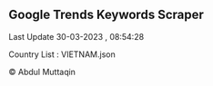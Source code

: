 

## Google Trends Keywords Scraper 
 
Last Update 30-03-2023 , 08:54:28

Country List :
VIETNAM.json



© Abdul Muttaqin 
